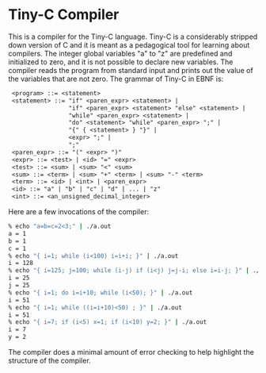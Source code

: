 # Tiny-C Compiler

This is a compiler for the Tiny-C language.  Tiny-C is a
considerably stripped down version of C and it is meant as a
pedagogical tool for learning about compilers.  The integer global
variables "a" to "z" are predefined and initialized to zero, and it
is not possible to declare new variables.  The compiler reads the
program from standard input and prints out the value of the
variables that are not zero.  The grammar of Tiny-C in EBNF is:

```yacc
 <program> ::= <statement>
 <statement> ::= "if" <paren_expr> <statement> |
                 "if" <paren_expr> <statement> "else" <statement> |
                 "while" <paren_expr> <statement> |
                 "do" <statement> "while" <paren_expr> ";" |
                 "{" { <statement> } "}" |
                 <expr> ";" |
                 ";"
 <paren_expr> ::= "(" <expr> ")"
 <expr> ::= <test> | <id> "=" <expr>
 <test> ::= <sum> | <sum> "<" <sum>
 <sum> ::= <term> | <sum> "+" <term> | <sum> "-" <term>
 <term> ::= <id> | <int> | <paren_expr>
 <id> ::= "a" | "b" | "c" | "d" | ... | "z"
 <int> ::= <an_unsigned_decimal_integer>
```

Here are a few invocations of the compiler:

```bash
% echo "a=b=c=2<3;" | ./a.out
a = 1
b = 1
c = 1
% echo "{ i=1; while (i<100) i=i+i; }" | ./a.out
i = 128
% echo "{ i=125; j=100; while (i-j) if (i<j) j=j-i; else i=i-j; }" | ./a.out
i = 25
j = 25
% echo "{ i=1; do i=i+10; while (i<50); }" | ./a.out
i = 51
% echo "{ i=1; while ((i=i+10)<50) ; }" | ./a.out
i = 51
% echo "{ i=7; if (i<5) x=1; if (i<10) y=2; }" | ./a.out
i = 7
y = 2
```

The compiler does a minimal amount of error checking to help
highlight the structure of the compiler.


